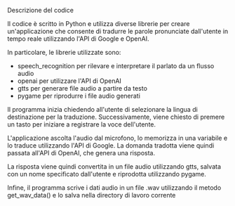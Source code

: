 Descrizione del codice

Il codice è scritto in Python e utilizza diverse librerie per creare un'applicazione che consente di tradurre le parole pronunciate dall'utente in tempo reale utilizzando l'API di Google e OpenAI.

In particolare, le librerie utilizzate sono:
- speech_recognition per rilevare e interpretare il parlato da un flusso audio
- openai per utilizzare l'API di OpenAI
- gtts per generare file audio a partire da testo
- pygame per riprodurre i file audio generati

Il programma inizia chiedendo all'utente di selezionare la lingua di destinazione per la traduzione. Successivamente, viene chiesto di premere un tasto per iniziare a registrare la voce dell'utente.

L'applicazione ascolta l'audio dal microfono, lo memorizza in una variabile e lo traduce utilizzando l'API di Google. La domanda tradotta viene quindi passata all'API di OpenAI, che genera una risposta.

La risposta viene quindi convertita in un file audio utilizzando gtts, salvata con un nome specificato dall'utente e riprodotta utilizzando pygame.

Infine, il programma scrive i dati audio in un file .wav utilizzando il metodo get_wav_data() e lo salva nella directory di lavoro corrente
